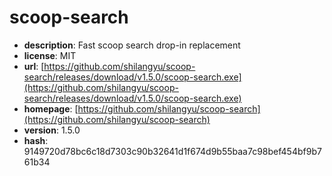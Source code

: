 # scoop-search

- **description**: Fast scoop search drop-in replacement
- **license**: MIT
- **url**: [https://github.com/shilangyu/scoop-search/releases/download/v1.5.0/scoop-search.exe](https://github.com/shilangyu/scoop-search/releases/download/v1.5.0/scoop-search.exe)
- **homepage**: [https://github.com/shilangyu/scoop-search](https://github.com/shilangyu/scoop-search)
- **version**: 1.5.0
- **hash**: 9149720d78bc6c18d7303c90b32641d1f674d9b55baa7c98bef454bf9b761b34

